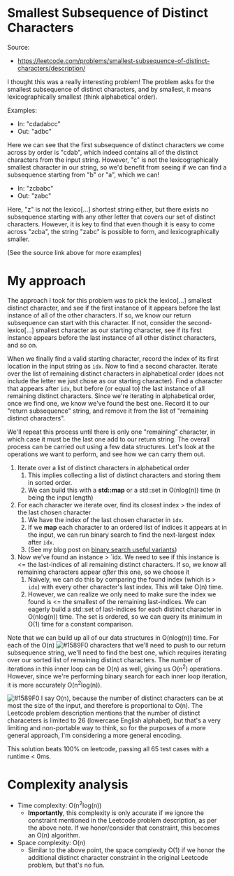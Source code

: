 # Smallest Subsequence of Distinct Characters

Source:

 - https://leetcode.com/problems/smallest-subsequence-of-distinct-characters/description/

I thought this was a really interesting problem! The problem asks for the smallest
subsequence of distinct characters, and by smallest, it means lexicographically smallest
(think alphabetical order).

Examples:

 - In: "cdadabcc"
 - Out: "adbc"

Here we can see that the first subsequence of distinct characters we come across by order
is "cdab", which indeed contains all of the distinct characters from the input string.
However, "c" is not the lexicographically smallest character in our string, so we'd benefit
from seeing if we can find a subsequence starting from "b" or "a", which we can!

 - In: "zcbabc"
 - Out: "zabc"

Here, "z" is not the lexico[...] shortest string either, but there exists no subsequence
starting with any other letter that covers our set of distinct characters. However, it is
key to find that even though it is easy to come across "zcba", the string "zabc" is possible
to form, and lexicographically smaller.

(See the source link above for more examples)

# My approach

The approach I took for this problem was to pick the lexico[...] smallest distinct character,
and see if the first instance of it appears before the last instance of all of the other characters.
If so, we know our return subsequence can start with this character. If not, consider the
second-lexico[...] smallest character as our starting character, see if its first instance appears
before the last instance of all other distinct characters, and so on.

When we finally find a valid starting character, record the index of its first location in the input
string as `idx`. Now to find a second character. Iterate over the list of remaining distinct characters
in alphabetical order (does not include the letter we just chose as our starting character). Find a
character that appears after `idx`, but before (or equal to) the last instance of all remaining distinct
characters. Since we're iterating in alphabetical order, once we find one, we know we've found the best
one. Record it to our "return subsequence" string, and remove it from the list of "remaining distinct
characters".

We'll repeat this process until there is only one "remaining" character, in which case it must be the
last one add to our return string. The overall process can be carried out using a few data structures.
Let's look at the operations we want to perform, and see how we can carry them out.

1. Iterate over a list of distinct characters in alphabetical order
   1. This implies collecting a list of distinct characters and storing them in sorted order.
   1. We can build this with a **std::map** or a std::set in O(nlog(n)) time (n being the input length)
1. For each character we iterate over, find its closest index > the index of the last chosen character
   1. We have the index of the last chosen character in `idx`.
   1. If we **map** each character to an ordered list of indices it appears at in the input, we can run binary
      search to find the next-largest index after `idx`.
   1. (See my blog post on [binary search useful variants](https://blog.domfarolino.com/Binary-Search-Useful-Variants/))
1. Now we've found an instance > `idx. We need to see if this instance is <= the last-indices of all remaining
   distinct characters. If so, we know all remaining characters appear _after_ this one, so we choose it
   1. Naively, we can do this by comparing the found index (which is > `idx`) with every other
      character's last index. This will take O(n) time.
   1. However, we can realize we only need to make sure the index we found is <= the smallest of the remaining
      last-indices. We can eagerly build a std::set of last-indices for each distinct character in O(nlog(n))
      time. The set is ordered, so we can query its minimum in O(1) time for a constant comparison.

Note that we can build up all of our data structures in O(nlog(n)) time. For each of the O(n)
![#1589F0](https://placehold.it/15/1589F0/000000?text=+) characters that we'll need to push to
our return subsequence string, we'll need to find the best one, which requires iterating over our
sorted list of remaining distinct characters. The number of iterations in this inner loop can be
O(n) as well, giving us O(n<sup>2</sup>) operations. However, since we're performing binary search
for each inner loop iteration, it is more accurately O(n<sup>2</sup>log(n)).

![#1589F0](https://placehold.it/15/1589F0/000000?text=+) I say O(n), because the number of distinct
characters can be at most the size of the input, and therefore is proportional to O(n). The Leetcode
problem description mentions that the number of distinct characeters is limited to 26 (lowercase English
alphabet), but that's a very limiting and non-portable way to think, so for the purposes of a more general
approach, I'm considering a more general encoding.

This solution beats 100% on leetcode, passing all 65 test cases with a runtime < 0ms.

# Complexity analysis

 - Time complexity: O(n<sup>2</sup>log(n))
   - **Importantly**, this complexity is only accurate if we ignore the constraint mentioned in the Leetcode
     problem description, as per the above note. If we honor/consider that constraint, this becomes an O(n)
     algorithm.
 - Space complexity: O(n)
   - Similar to the above point, the space complexity O(1) if we honor the additional distinct character
     constraint in the original Leetcode problem, but that's no fun.
